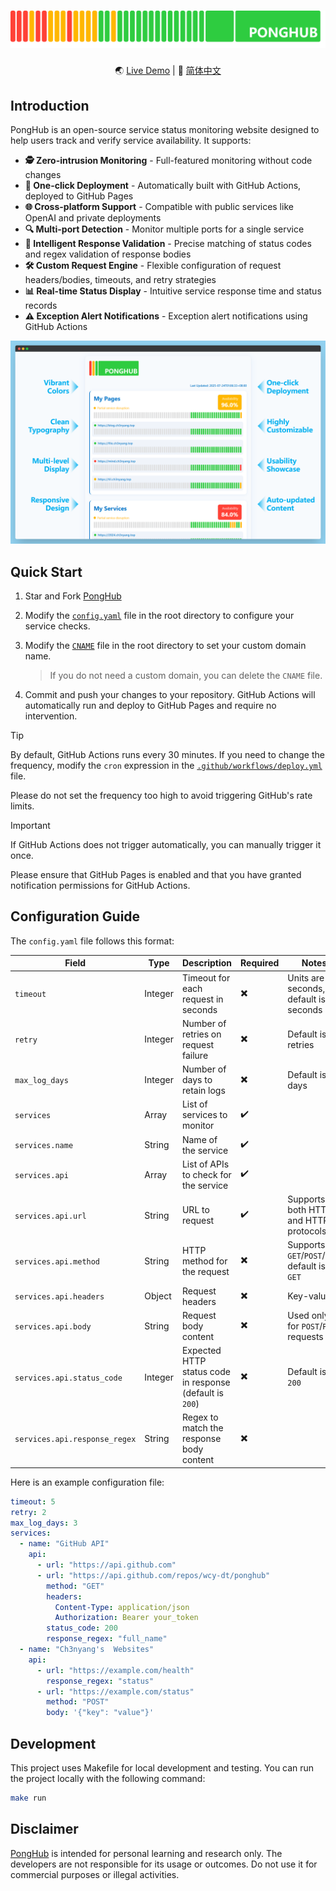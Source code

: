 <div align="center">

# [![PongHub](static/band.png)](https://health.ch3nyang.top)

🌏 [Live Demo](https://health.ch3nyang.top) | 📖 [简体中文](README_CN.md)

</div>

## Introduction

PongHub is an open-source service status monitoring website designed to help users track and verify service availability. It supports:

- **🕵️ Zero-intrusion Monitoring** - Full-featured monitoring without code changes
- **🚀 One-click Deployment** - Automatically built with GitHub Actions, deployed to GitHub Pages
- **🌐 Cross-platform Support** - Compatible with public services like OpenAI and private deployments
- **🔍 Multi-port Detection** - Monitor multiple ports for a single service
- **🤖 Intelligent Response Validation** - Precise matching of status codes and regex validation of response bodies
- **🛠️ Custom Request Engine** - Flexible configuration of request headers/bodies, timeouts, and retry strategies
- **📊 Real-time Status Display** - Intuitive service response time and status records
- **⚠️ Exception Alert Notifications** - Exception alert notifications using GitHub Actions

![Browser Screenshot](static/browser.png)

## Quick Start

1. Star and Fork [PongHub](https://github.com/WCY-dt/ponghub)

2. Modify the [`config.yaml`](config.yaml) file in the root directory to configure your service checks.

3. Modify the [`CNAME`](CNAME) file in the root directory to set your custom domain name.
   
   > If you do not need a custom domain, you can delete the `CNAME` file.

4. Commit and push your changes to your repository. GitHub Actions will automatically run and deploy to GitHub Pages and require no intervention.

> [!TIP]
> By default, GitHub Actions runs every 30 minutes. If you need to change the frequency, modify the `cron` expression in the [`.github/workflows/deploy.yml`](.github/workflows/deploy.yml) file.
> 
> Please do not set the frequency too high to avoid triggering GitHub's rate limits.

> [!IMPORTANT]
> If GitHub Actions does not trigger automatically, you can manually trigger it once.
> 
> Please ensure that GitHub Pages is enabled and that you have granted notification permissions for GitHub Actions.

## Configuration Guide

The `config.yaml` file follows this format:

| Field                         | Type    | Description                                              | Required | Notes                                         |
|-------------------------------|---------|----------------------------------------------------------|----------|-----------------------------------------------|
| `timeout`                     | Integer | Timeout for each request in seconds                      | ✖️       | Units are seconds, default is 5 seconds       |
| `retry`                       | Integer | Number of retries on request failure                     | ✖️       | Default is 2 retries                          |
| `max_log_days`                | Integer | Number of days to retain logs                            | ✖️       | Default is 3 days                             |
| `services`                    | Array   | List of services to monitor                              | ✔️       |                                               |
| `services.name`               | String  | Name of the service                                      | ✔️       |                                               |
| `services.api`                | Array   | List of APIs to check for the service                    | ✔️       |                                               |                                               |
| `services.api.url`            | String  | URL to request                                           | ✔️       | Supports both HTTP and HTTPS protocols        |
| `services.api.method`         | String  | HTTP method for the request                              | ✖️       | Supports `GET`/`POST`/`PUT`, default is `GET` |
| `services.api.headers`        | Object  | Request headers                                          | ✖️       | Key-value                                     |
| `services.api.body`           | String  | Request body content                                     | ✖️       | Used only for `POST`/`PUT` requests           |
| `services.api.status_code`    | Integer | Expected HTTP status code in response (default is `200`) | ✖️       | Default is `200`                              |
| `services.api.response_regex` | String  | Regex to match the response body content                 | ✖️       |                                               |

Here is an example configuration file:

```yaml
timeout: 5
retry: 2
max_log_days: 3
services:
  - name: "GitHub API"
    api:
      - url: "https://api.github.com"
      - url: "https://api.github.com/repos/wcy-dt/ponghub"
        method: "GET"
        headers:
          Content-Type: application/json
          Authorization: Bearer your_token
        status_code: 200
        response_regex: "full_name"
  - name: "Ch3nyang's  Websites"
    api:
      - url: "https://example.com/health"
        response_regex: "status"
      - url: "https://example.com/status"
        method: "POST"
        body: '{"key": "value"}'
```

## Development

This project uses Makefile for local development and testing. You can run the project locally with the following command:

```bash
make run
```

## Disclaimer

[PongHub](https://github.com/WCY-dt/ponghub) is intended for personal learning and research only. The developers are not responsible for its usage or outcomes. Do not use it for commercial purposes or illegal activities.
